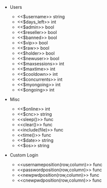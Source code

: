- Users
    - <<$username>> string
    - <<$days_left>> int
    - <<$admin>> bool
    - <<$reseller>> bool
    - <<$banned>> bool
    - <<$vip>> bool
    - <<$raw>> bool
    - <<$holder>> bool
    - <<$newuser>> bool 
    - <<$maxsessions>> int
    - <<$maxtime>> int 
    - <<$cooldown>> int
    - <<$concurrents>> int
    - <<$myongoing>> int
    - <<$ongoing>> int

- Misc 
    - <<$online>> int
    - <<$cnc>> string
    - <<sleep()>> func
    - <<clear()>> func
    - <<include(file)>> func
    - <<time()>> func
    - <<$date>> string
    - <<$os>> string
    
- Custom Login
    - <<usernameposition(row,column)>> func
    - <<passwordposition(row,column)>> func
    - <<newpwdposition(row,column)>> func
    - <<cnewpwdposition(row,column)>> func